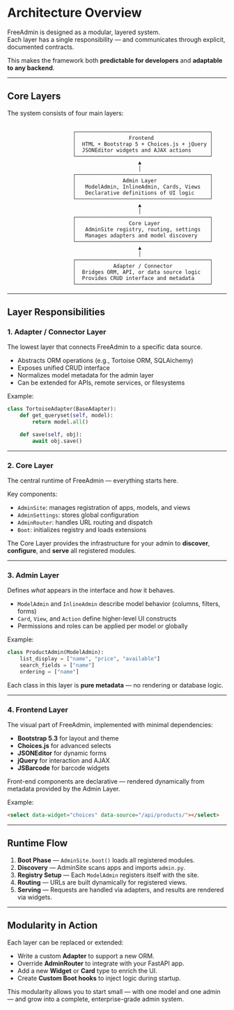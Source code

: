 # Architecture Overview

FreeAdmin is designed as a modular, layered system.  
Each layer has a single responsibility — and communicates through explicit, documented contracts.

This makes the framework both **predictable for developers** and **adaptable to any backend**.

---

## Core Layers

The system consists of four main layers:

```

                     ┌───────────────────────────────────────────┐
                     │                 Frontend                  │
                     │  HTML + Bootstrap 5 + Choices.js + jQuery │
                     │  JSONEditor widgets and AJAX actions      │
                     └───────────────────────────────────────────┘
                                          ▲
                                          │
                     ┌───────────────────────────────────────────┐
                     │               Admin Layer                 │
                     │   ModelAdmin, InlineAdmin, Cards, Views   │
                     │   Declarative definitions of UI logic     │
                     └───────────────────────────────────────────┘
                                          ▲
                                          │
                     ┌───────────────────────────────────────────┐
                     │                 Core Layer                │
                     │   AdminSite registry, routing, settings   │
                     │   Manages adapters and model discovery    │
                     └───────────────────────────────────────────┘
                                          ▲
                                          │
                     ┌───────────────────────────────────────────┐
                     │            Adapter / Connector            │
                     │  Bridges ORM, API, or data source logic   │
                     │  Provides CRUD interface and metadata     │
                     └───────────────────────────────────────────┘

````

---

## Layer Responsibilities

### 1. **Adapter / Connector Layer**
The lowest layer that connects FreeAdmin to a specific data source.

- Abstracts ORM operations (e.g., Tortoise ORM, SQLAlchemy)
- Exposes unified CRUD interface
- Normalizes model metadata for the admin layer
- Can be extended for APIs, remote services, or filesystems

Example:

```python
class TortoiseAdapter(BaseAdapter):
    def get_queryset(self, model):
        return model.all()

    def save(self, obj):
        await obj.save()
````

---

### 2. **Core Layer**

The central runtime of FreeAdmin — everything starts here.

Key components:

* `AdminSite`: manages registration of apps, models, and views
* `AdminSettings`: stores global configuration
* `AdminRouter`: handles URL routing and dispatch
* `Boot`: initializes registry and loads extensions

The Core Layer provides the infrastructure for your admin to **discover**, **configure**, and **serve** all registered modules.

---

### 3. **Admin Layer**

Defines *what* appears in the interface and *how* it behaves.

* `ModelAdmin` and `InlineAdmin` describe model behavior (columns, filters, forms)
* `Card`, `View`, and `Action` define higher-level UI constructs
* Permissions and roles can be applied per model or globally

Example:

```python
class ProductAdmin(ModelAdmin):
    list_display = ["name", "price", "available"]
    search_fields = ["name"]
    ordering = ["name"]
```

Each class in this layer is **pure metadata** — no rendering or database logic.

---

### 4. **Frontend Layer**

The visual part of FreeAdmin, implemented with minimal dependencies:

* **Bootstrap 5.3** for layout and theme
* **Choices.js** for advanced selects
* **JSONEditor** for dynamic forms
* **jQuery** for interaction and AJAX
* **JSBarcode** for barcode widgets

Front-end components are declarative — rendered dynamically from metadata provided by the Admin Layer.

Example:

```html
<select data-widget="choices" data-source="/api/products/"></select>
```

---

## Runtime Flow

1. **Boot Phase** — `AdminSite.boot()` loads all registered modules.
2. **Discovery** — AdminSite scans apps and imports `admin.py`.
3. **Registry Setup** — Each `ModelAdmin` registers itself with the site.
4. **Routing** — URLs are built dynamically for registered views.
5. **Serving** — Requests are handled via adapters, and results are rendered via widgets.

---

## Modularity in Action

Each layer can be replaced or extended:

* Write a custom **Adapter** to support a new ORM.
* Override **AdminRouter** to integrate with your FastAPI app.
* Add a new **Widget** or **Card** type to enrich the UI.
* Create **Custom Boot hooks** to inject logic during startup.

This modularity allows you to start small — with one model and one admin — and grow into a complete, enterprise-grade admin system.

